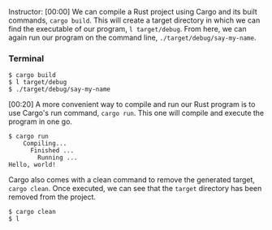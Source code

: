 Instructor: [00:00] We can compile a Rust project using Cargo and its built commands, `cargo build`. This will create a target directory in which we can find the executable of our program, `l target/debug`. From here, we can again run our program on the command line, `./target/debug/say-my-name`.

### Terminal
```cargo
$ cargo build
$ l target/debug
$ ./target/debug/say-my-name
```

[00:20] A more convenient way to compile and run our Rust program is to use Cargo's run command, `cargo run`. This one will compile and execute the program in one go. 

```cargo
$ cargo run
    Compiling...
      Finished ...
        Running ...
Hello, world!
```

Cargo also comes with a clean command to remove the generated target, `cargo clean`. Once executed, we can see that the `target` directory has been removed from the project.

```cargo
$ cargo clean
$ l
```